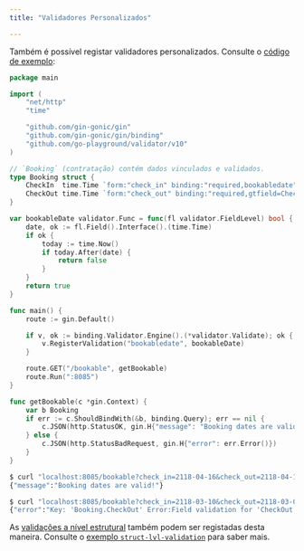 ```yaml
---
title: "Validadores Personalizados"

---
```


Também é possível registar validadores personalizados. Consulte o [código de exemplo](https://github.com/gin-gonic/examples/tree/master/struct-lvl-validations):

```go
package main

import (
	"net/http"
	"time"

	"github.com/gin-gonic/gin"
	"github.com/gin-gonic/gin/binding"
	"github.com/go-playground/validator/v10"
)

// `Booking` (contratação) contém dados vinculados e validados.
type Booking struct {
	CheckIn  time.Time `form:"check_in" binding:"required,bookabledate" time_format:"2006-01-02"`
	CheckOut time.Time `form:"check_out" binding:"required,gtfield=CheckIn,bookabledate" time_format:"2006-01-02"`
}

var bookableDate validator.Func = func(fl validator.FieldLevel) bool {
	date, ok := fl.Field().Interface().(time.Time)
	if ok {
		today := time.Now()
		if today.After(date) {
			return false
		}
	}
	return true
}

func main() {
	route := gin.Default()

	if v, ok := binding.Validator.Engine().(*validator.Validate); ok {
		v.RegisterValidation("bookabledate", bookableDate)
	}

	route.GET("/bookable", getBookable)
	route.Run(":8085")
}

func getBookable(c *gin.Context) {
	var b Booking
	if err := c.ShouldBindWith(&b, binding.Query); err == nil {
		c.JSON(http.StatusOK, gin.H{"message": "Booking dates are valid!"})
	} else {
		c.JSON(http.StatusBadRequest, gin.H{"error": err.Error()})
	}
}
```

```sh
$ curl "localhost:8085/bookable?check_in=2118-04-16&check_out=2118-04-17"
{"message":"Booking dates are valid!"}

$ curl "localhost:8085/bookable?check_in=2118-03-10&check_out=2118-03-09"
{"error":"Key: 'Booking.CheckOut' Error:Field validation for 'CheckOut' failed on the 'gtfield' tag"}
```

As [validações a nível estrutural](https://github.com/go-playground/validator/releases/tag/v8.7) também podem ser registadas desta maneira.
Consulte o [exemplo `struct-lvl-validation`](https://github.com/gin-gonic/examples/tree/master/struct-lvl-validations) para saber mais.
